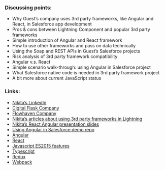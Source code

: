 ### Discussing points:

- Why Guest’s company uses 3rd party frameworks, like Angular and React, in Salesforce app development
- Pros & cons between Lightning Component and popular 3rd party frameworks
- Simple introduction of Angular and React framework
- How to use other frameworks and pass on data technically
- Using the Soap and REST APIs in Guest’s Salesforce projects
- Risk analysis of 3rd party framework compatibility
- Angular v.s. React
- Simple scenario walk-through: using Angular in Salesforce project
- What Salesforce native code is needed in 3rd party framework project
- A bit more about current JavaScript status


### Links:

- [Nikita’s LinkedIn](https://www.linkedin.com/in/nikitaverkhoshintcev/)
- [Digital Flask Company](https://digitalflask.com)
- [Flowhaven Company](https://www.flowhaven.com/)
- [Nikita’s articles about using 3rd party frameworks in Lightning](https://digitalflask.com/blog/react-angular-apps-lightning-components)
- [Nikita’s React Angular presentation slides](http://bit.ly/2DPZIb2)
- [Using Angular in Salesforce demo repo](https://github.com/Frelseren/angular-lightning-demo)
- [Angular](https://angular.io/)
- [React](https://reactjs.org/) 
- [Javascript ES2015 features](https://github.com/lukehoban/es6features#readme)
- [Typescript](https://www.typescriptlang.org/)
- [Redux]( https://redux.js.org/)
- [Webpack](https://webpack.js.org)
